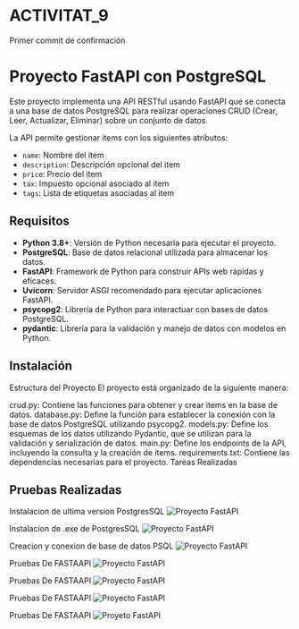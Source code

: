 # ACTIVITAT_9
Primer commit de confirmación

# Proyecto FastAPI con PostgreSQL

Este proyecto implementa una API RESTful usando FastAPI que se conecta a una base de datos PostgreSQL para realizar operaciones CRUD (Crear, Leer, Actualizar, Eliminar) sobre un conjunto de datos.

La API permite gestionar items con los siguientes atributos:

- `name`: Nombre del item
- `description`: Descripción opcional del item
- `price`: Precio del item
- `tax`: Impuesto opcional asociado al item
- `tags`: Lista de etiquetas asociadas al item

## Requisitos

- **Python 3.8+**: Versión de Python necesaria para ejecutar el proyecto.
- **PostgreSQL**: Base de datos relacional utilizada para almacenar los datos.
- **FastAPI**: Framework de Python para construir APIs web rápidas y eficaces.
- **Uvicorn**: Servidor ASGI recomendado para ejecutar aplicaciones FastAPI.
- **psycopg2**: Librería de Python para interactuar con bases de datos PostgreSQL.
- **pydantic**: Librería para la validación y manejo de datos con modelos en Python.

## Instalación

Estructura del Proyecto
El proyecto está organizado de la siguiente manera:

crud.py: Contiene las funciones para obtener y crear items en la base de datos.
database.py: Define la función para establecer la conexión con la base de datos PostgreSQL utilizando psycopg2.
models.py: Define los esquemas de los datos utilizando Pydantic, que se utilizan para la validación y serialización de datos.
main.py: Define los endpoints de la API, incluyendo la consulta y la creación de items.
requirements.txt: Contiene las dependencias necesarias para el proyecto.
Tareas Realizadas

## Pruebas Realizadas

Instalacion de ultima version PostgresSQL
![Proyecto FastAPI](Capturas/1.png)

Instalacion de .exe de PostgresSQL
![Proyecto FastAPI](Capturas/2.png)

Creacion y conexion de base de datos PSQL
![Proyecto FastAPI](Capturas/3.png)

Pruebas De FASTAAPI
![Proyecto FastAPI](Capturas/4.png)

Pruebas De FASTAAPI
![Proyecto FastAPI](Capturas/5.png)

Pruebas De FASTAAPI
![Proyecto FastAPI](Capturas/6.png)

Pruebas De FASTAAPI
![Proyeto FastAPI](Capturas/7.png)
